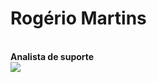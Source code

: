 

<p align="center">
    <h1>Rogério Martins</h1>
    <br>
    <b>Analista de suporte</b>
    <br>
    <a href="https://www.linkedin.com/in/rogeriomartins2023">
    <img src="https://img.shields.io/badge/LinkedIn-307cc5?style=for-the-badge&logo=linkedin&logoColor=white"/>
    </a>
</p>


<!--
**rmartinspro2023/rmartinspro2023** is a ✨ _special_ ✨ repository because its `README.md` (this file) appears on your GitHub profile.

Here are some ideas to get you started:

- 🔭 I’m currently working on ...
- 🌱 I’m currently learning ...
- 👯 I’m looking to collaborate on ...
- 🤔 I’m looking for help with ...
- 💬 Ask me about ...
- 📫 How to reach me: ...
- 😄 Pronouns: ...
- ⚡ Fun fact: ...
-->
